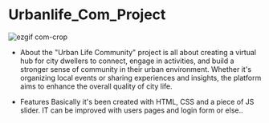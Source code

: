 # Urbanlife_Com_Project
![ezgif com-crop](https://github.com/disconnectuss/Urbanlife_Com_Project/assets/129686850/cd57d496-6408-477d-8198-78ed7a18e457)

- About
the "Urban Life Community" project is all about creating a virtual hub for city dwellers to connect, engage in activities, and build a stronger sense of community in their urban environment. Whether it's organizing local events or sharing experiences and insights, the platform aims to enhance the overall quality of city life.

- Features
  Basically it's been created with HTML, CSS and a piece of JS slider. IT can be improved with users pages and login form or else..

